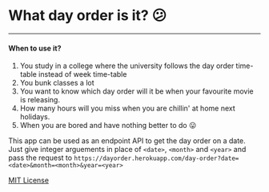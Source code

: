 # What day order is it? :confused:
--------------------------------------
#### When to use it?
1. You study in a college where the university follows the day order time-table instead of week time-table
2. You bunk classes a lot
3. You want to know which day order will it be when your favourite movie is releasing.
4. How many hours will you miss when you are chillin' at home next holidays. 
5. When you are bored and have nothing better to do :stuck_out_tongue:

This app can be used as an endpoint API to get the day order on a date. Just give integer arguements in place of `<date>`, `<month>` and `<year>` and pass the request to `https://dayorder.herokuapp.com/day-order?date=<date>&month=<month>&year=<year>`

[MIT License](https://varundey.mit-license.org/) 